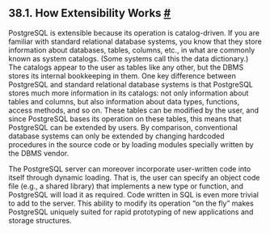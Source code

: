 ## 38.1. How Extensibility Works [#](#EXTEND-HOW)

PostgreSQL is extensible because its operation is catalog-driven. If you are familiar with standard relational database systems, you know that they store information about databases, tables, columns, etc., in what are commonly known as system catalogs. (Some systems call this the data dictionary.) The catalogs appear to the user as tables like any other, but the DBMS stores its internal bookkeeping in them. One key difference between PostgreSQL and standard relational database systems is that PostgreSQL stores much more information in its catalogs: not only information about tables and columns, but also information about data types, functions, access methods, and so on. These tables can be modified by the user, and since PostgreSQL bases its operation on these tables, this means that PostgreSQL can be extended by users. By comparison, conventional database systems can only be extended by changing hardcoded procedures in the source code or by loading modules specially written by the DBMS vendor.

The PostgreSQL server can moreover incorporate user-written code into itself through dynamic loading. That is, the user can specify an object code file (e.g., a shared library) that implements a new type or function, and PostgreSQL will load it as required. Code written in SQL is even more trivial to add to the server. This ability to modify its operation “on the fly” makes PostgreSQL uniquely suited for rapid prototyping of new applications and storage structures.